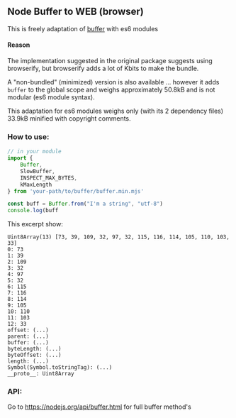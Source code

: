 ## Node Buffer to WEB (browser)

This is freely adaptation of [buffer](https://github.com/feross/buffer) with es6 modules


#### Reason

The implementation suggested in the original package suggests using browserify, but browserify adds a lot of Kbits to make the bundle.

A "non-bundled" (minimized) version is also available ... however it adds `buffer` to the global scope and weighs approximately 50.8kB and is not modular (es6 module syntax).

This adaptation for es6 modules weighs only (with its 2 dependency files) 33.9kB minified with copyright comments.

### How to use:

```javascript
// in your module
import {
    Buffer,
    SlowBuffer,
    INSPECT_MAX_BYTES,
    kMaxLength
} from 'your-path/to/buffer/buffer.min.mjs'

const buff = Buffer.from("I'm a string", "utf-8")
console.log(buff
```

This excerpt show:

```console
Uint8Array(13) [73, 39, 109, 32, 97, 32, 115, 116, 114, 105, 110, 103, 33]
0: 73
1: 39
2: 109
3: 32
4: 97
5: 32
6: 115
7: 116
8: 114
9: 105
10: 110
11: 103
12: 33
offset: (...)
parent: (...)
buffer: (...)
byteLength: (...)
byteOffset: (...)
length: (...)
Symbol(Symbol.toStringTag): (...)
__proto__: Uint8Array
```

### API:

Go to https://nodejs.org/api/buffer.html for full buffer method's
